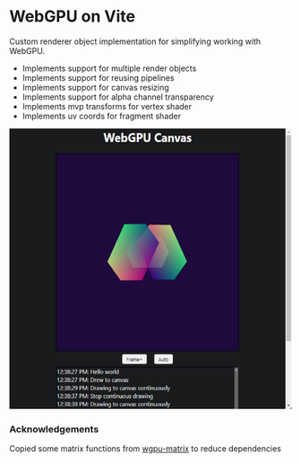 # WebGPU on Vite

Custom renderer object implementation for simplifying working with WebGPU.

- Implements support for multiple render objects 
- Implements support for reusing pipelines
- Implements support for canvas resizing
- Implements support for alpha channel transparency
- Implements mvp transforms for vertex shader
- Implements uv coords for fragment shader

<img src="public/screenshot.png" height="500px" />

### Acknowledgements

Copied some matrix functions from [wgpu-matrix](https://github.com/greggman/wgpu-matrix) to reduce dependencies